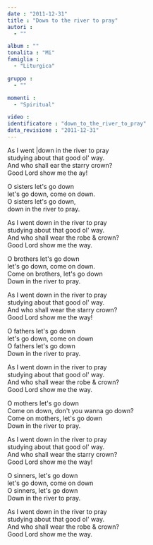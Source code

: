 ```yaml
---
date : "2011-12-31"
title : "Down to the river to pray"
autori : 
  - ""

album : ""
tonalita : "Mi"
famiglia : 
  - "Liturgica"

gruppo : 
  - ""

momenti : 
  - "Spiritual"

video : 
identificatore : "down_to_the_river_to_pray"
data_revisione : "2011-12-31"
---
```

  
  
As I went |down in the river to pray  
studying about that good ol' way.  
And who shall ear the starry crown?  
Good Lord show me the ay!  
  
  
O sisters let's go down  
let's go down, come on down.  
O sisters let's go down,  
down in the river to pray.  
  
  
  
As I went down in the river to pray  
studying about that good ol' way.  
And who shall wear the robe & crown?  
Good Lord show me the way.  
  
  
O brothers let's go down  
let's go down, come on down.  
Come on brothers, let's go down  
Down in the river to pray.  
  
  
As I went down in the river to pray  
studying about that good ol' way.  
And who shall wear the starry crown?  
Good Lord show me the way!  
  
  
O fathers let's go down  
let's go down, come on down  
O fathers let's go down  
Down in the river to pray.  
  
  
As I went down in the river to pray  
studying about that good ol' way.  
And who shall wear the robe & crown?  
Good Lord show me the way.  
  
  
O mothers let's go down  
Come on down, don't you wanna go down?  
Come on mothers, let's go down  
Down in the river to pray.  
  
  
As I went down in the river to pray  
studying about that good ol' way.  
And who shall wear the starry crown?  
Good Lord show me the way!  
  
  
O sinners, let's go down  
let's go down, come on down  
O sinners, let's go down  
Down in the river to pray.  
  
  
As I went down in the river to pray  
studying about that good ol' way.  
And who shall wear the robe & crown?  
Good Lord show me the way.  
  
  
